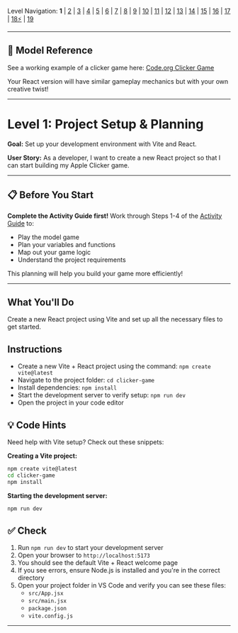 Level Navigation: **1** | [2](./react-clicker-game-lv-2.md) | [3](./react-clicker-game-lv-3.md) | [4](./react-clicker-game-lv-4.md) | [5](./react-clicker-game-lv-5.md) | [6](./react-clicker-game-lv-6.md) | [7](./react-clicker-game-lv-7.md) | [8](./react-clicker-game-lv-8.md) | [9](./react-clicker-game-lv-9.md) | [10](./react-clicker-game-lv-10.md) | [11](./react-clicker-game-lv-11.md) | [12](./react-clicker-game-lv-12.md) | [13](./react-clicker-game-lv-13.md) | [14](./react-clicker-game-lv-14.md) | [15](./react-clicker-game-lv-15.md) | [16](./react-clicker-game-lv-16.md) | [17](./react-clicker-game-lv-17.md) | [18⚡](./react-clicker-game-lv-18.md) | [19](./react-clicker-game-lv-19.md)

---

## 🎯 Model Reference

See a working example of a clicker game here: [Code.org Clicker Game](https://studio.code.org/courses/csp5-virtual/units/1/lessons/5/levels/1)

Your React version will have similar gameplay mechanics but with your own creative twist!

---

# Level 1: Project Setup & Planning

**Goal:** Set up your development environment with Vite and React.

**User Story:** As a developer, I want to create a new React project so that I can start building my Apple Clicker game.

---

## 📋 Before You Start

**Complete the Activity Guide first!** Work through Steps 1-4 of the [Activity Guide](../react-clicker-game-activity-guide.md) to:
- Play the model game
- Plan your variables and functions
- Map out your game logic
- Understand the project requirements

This planning will help you build your game more efficiently!

---

## What You'll Do

Create a new React project using Vite and set up all the necessary files to get started.

## Instructions

- Create a new Vite + React project using the command: `npm create vite@latest`
- Navigate to the project folder: `cd clicker-game`
- Install dependencies: `npm install`
- Start the development server to verify setup: `npm run dev`
- Open the project in your code editor

## 💡 Code Hints

Need help with Vite setup? Check out these snippets:

**Creating a Vite project:**
```bash
npm create vite@latest
cd clicker-game
npm install
```

**Starting the development server:**
```bash
npm run dev
```

## ✅ Check

1. Run `npm run dev` to start your development server
2. Open your browser to `http://localhost:5173`
3. You should see the default Vite + React welcome page
4. If you see errors, ensure Node.js is installed and you're in the correct directory
5. Open your project folder in VS Code and verify you can see these files:
   - `src/App.jsx`
   - `src/main.jsx`
   - `package.json`
   - `vite.config.js`

---